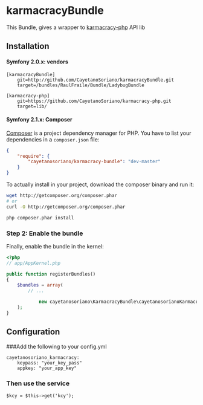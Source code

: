 karmacracyBundle
=============

This Bundle, gives a wrapper to [karmacracy-php](https://github.com/CayetanoSoriano/karmacracy-php.git) API lib



## Installation

#### Symfony 2.0.x: vendors

```
[karmacracyBundle]
    git=http://github.com/CayetanoSoriano/karmacracyBundle.git
    target=/bundles/RaulFraile/Bundle/LadybugBundle

[karmacracy-php]
    git=https://github.com/CayetanoSoriano/karmacracy-php.git
    target=lib/

```

#### Symfony 2.1.x: Composer

[Composer](http://packagist.org/about-composer) is a project dependency manager for PHP. You have to list
your dependencies in a `composer.json` file:

``` json
{
    "require": {
        "cayetanosoriano/karmacracy-bundle": "dev-master"
    }
}
```
To actually install in your project, download the composer binary and run it:

``` bash
wget http://getcomposer.org/composer.phar
# or
curl -O http://getcomposer.org/composer.phar

php composer.phar install
```

### Step 2: Enable the bundle

Finally, enable the bundle in the kernel:

``` php
<?php
// app/AppKernel.php

public function registerBundles()
{
    $bundles = array(
        // ...

            new cayetanosoriano\KarmacracyBundle\cayetanosorianoKarmacracyBundle(),
    );
}
```

## Configuration
###Add the following to your config.yml
```
cayetanosoriano_karmacracy:
    keypass: "your_key_pass"
    appkey: "your_app_key"
```

### Then use the service
```
$kcy = $this->get('kcy');
```
